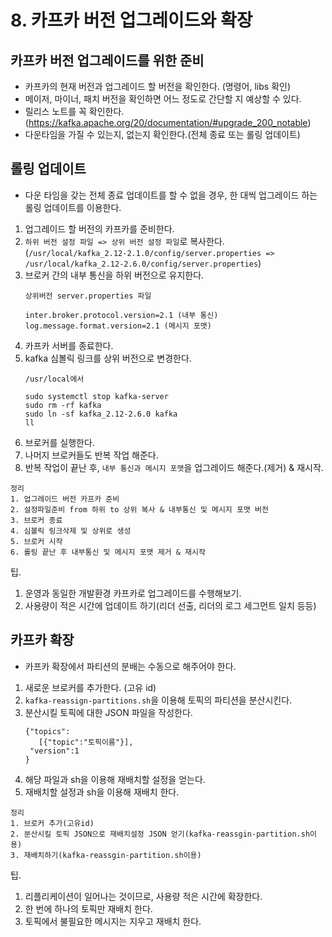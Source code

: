 # 8. 카프카 버전 업그레이드와 확장

## 카프카 버전 업그레이드를 위한 준비

- 카프카의 현재 버전과 업그레이드 할 버전을 확인한다. (명령어, libs 확인)
- 메이저, 마이너, 패치 버전을 확인하면 어느 정도로 간단할 지 예상할 수 있다.
- 릴리스 노트를 꼭 확인한다.(https://kafka.apache.org/20/documentation/#upgrade_200_notable)
- 다운타임을 가질 수 있는지, 없는지 확인한다.(전체 종료 또는 롤링 업데이트)

## 롤링 업데이트

- 다운 타임을 갖는 전체 종료 업데이트를 할 수 없을 경우, 한 대씩 업그레이드 하는 롤링 업데이트를 이용한다.

1. 업그레이드 할 버전의 카프카를 준비한다.
2. `하위 버전 설정 파일 => 상위 버전 설정 파일`로 복사한다. (`/usr/local/kafka_2.12-2.1.0/config/server.properties => /usr/local/kafka_2.12-2.6.0/config/server.properties`)
3. 브로커 간의 내부 통신을 하위 버전으로 유지한다. 
   ```
   상위버전 server.properties 파일
   
   inter.broker.protocol.version=2.1 (내부 통신)
   log.message.format.version=2.1 (메시지 포맷)
   ```
4. 카프카 서버를 종료한다.
5. kafka 심볼릭 링크를 상위 버전으로 변경한다.
   ```
   /usr/local에서
   
   sudo systemctl stop kafka-server
   sudo rm -rf kafka
   sudo ln -sf kafka_2.12-2.6.0 kafka
   ll
   ```
6. 브로커를 실행한다.
7. 나머지 브로커들도 반복 작업 해준다.
8. 반복 작업이 끝난 후, `내부 통신과 메시지 포맷`을 업그레이드 해준다.(제거) & 재시작.

```
정리
1. 업그레이드 버전 카프카 준비
2. 설정파일준비 from 하위 to 상위 복사 & 내부통신 및 메시지 포맷 버전 
3. 브로커 종료
4. 심볼릭 링크삭제 및 상위로 생성
5. 브로커 시작
6. 롤링 끝난 후 내부통신 및 메시지 포맷 제거 & 재시작
```

팁.
1. 운영과 동일한 개발환경 카프카로 업그레이드를 수행해보기.
2. 사용량이 적은 시간에 업데이트 하기(리더 선출, 리더의 로그 세그먼트 일치 등등)

## 카프카 확장

- 카프카 확장에서 파티션의 분배는 수동으로 해주어야 한다.

1. 새로운 브로커를 추가한다. (고유 id)
2. `kafka-reassign-partitions.sh`을 이용해 토픽의 파티션을 분산시킨다.
3. 분산시킬 토픽에 대한 JSON 파일을 작성한다.
   ```
   {"topics":
      [{"topic":"토픽이름"}],
    "version":1
   }
   ```
4. 해당 파일과 sh을 이용해 재배치할 설정을 얻는다.
5. 재배치할 설정과 sh을 이용해 재배치 한다.

```
정리
1. 브로커 추가(고유id)
2. 분산시킬 토픽 JSON으로 재배치설정 JSON 얻기(kafka-reassgin-partition.sh이용)
3. 재배치하기(kafka-reassgin-partition.sh이용)
```

팁.
1. 리플리케이션이 일어나는 것이므로, 사용량 적은 시간에 확장한다.
2. 한 번에 하나의 토픽만 재배치 한다.
3. 토픽에서 불필요한 메시지는 지우고 재배치 한다.